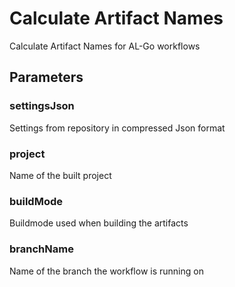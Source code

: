 # Calculate Artifact Names
Calculate Artifact Names for AL-Go workflows
## Parameters
### settingsJson
Settings from repository in compressed Json format
### project 
Name of the built project
### buildMode 
Buildmode used when building the artifacts
### branchName 
Name of the branch the workflow is running on